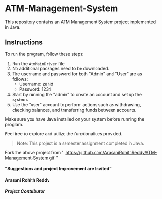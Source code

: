 # ATM-Management-System

This repository contains an ATM Management System project implemented in Java.

## Instructions

To run the program, follow these steps:

1. Run the `AtmMainDriver` file.
2. No additional packages need to be downloaded.
3. The username and password for both "Admin" and "User" are as follows:
   - Username: zahid
   - Password: 1234
4. Start by running the "admin" to create an account and set up the system.
5. Use the "user" account to perform actions such as withdrawing, checking balances, and transferring funds between accounts.

Make sure you have Java installed on your system before running the program.

Feel free to explore and utilize the functionalities provided.

> Note: This project is a semester assignment completed in Java.

Fork the above project from '''https://github.com/ArasaniRohithReddy/ATM-Management-System.git'''
#### "Suggestions and project Improvement are Invited"
#### Arasani Rohith Reddy
##### Project Contributor
